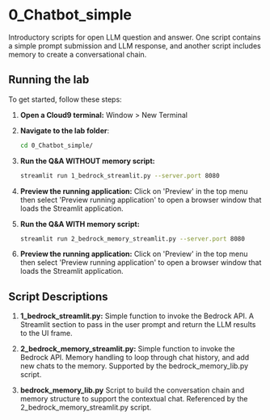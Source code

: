 # 0_Chatbot_simple

Introductory scripts for open LLM question and answer. One script contains a simple prompt submission and LLM response, and another script includes memory to create a conversational chain.

## Running the lab

To get started, follow these steps:

1. **Open a Cloud9 terminal:**
   Window > New Terminal

2. **Navigate to the lab folder**:

   ```bash
   cd 0_Chatbot_simple/
   ```

3. **Run the Q&A WITHOUT memory script:**
   ```bash
   streamlit run 1_bedrock_streamlit.py --server.port 8080
   ```
4. **Preview the running application:** Click on 'Preview' in the top menu then select 'Preview running application' to open a browser window that loads the Streamlit application.

5. **Run the Q&A WITH memory script:**

   ```bash
   streamlit run 2_bedrock_memory_streamlit.py --server.port 8080
   ```

6. **Preview the running application:** Click on 'Preview' in the top menu then select 'Preview running application' to open a browser window that loads the Streamlit application.

## Script Descriptions

1. **1_bedrock_streamlit.py:**
   Simple function to invoke the Bedrock API. A Streamlit section to pass in the user prompt and return the LLM results to the UI frame.

2. **2_bedrock_memory_streamlit.py:**
   Simple function to invoke the Bedrock API. Memory handling to loop through chat history, and add new chats to the memory. Supported by the bedrock_memory_lib.py script.

3. **bedrock_memory_lib.py**
   Script to build the conversation chain and memory structure to support the contextual chat. Referenced by the 2_bedrock_memory_streamlit.py script.
